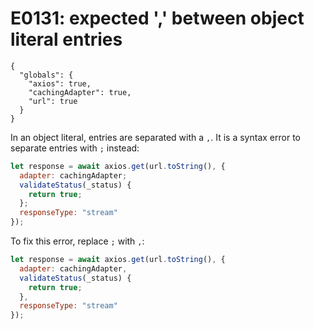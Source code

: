 # E0131: expected ',' between object literal entries

```config-for-examples
{
  "globals": {
    "axios": true,
    "cachingAdapter": true,
    "url": true
  }
}
```

In an object literal, entries are separated with a `,`. It is a syntax error to
separate entries with `;` instead:

```javascript
let response = await axios.get(url.toString(), {
  adapter: cachingAdapter;
  validateStatus(_status) {
    return true;
  };
  responseType: "stream"
});
```

To fix this error, replace `;` with `,`:

```javascript
let response = await axios.get(url.toString(), {
  adapter: cachingAdapter,
  validateStatus(_status) {
    return true;
  },
  responseType: "stream"
});
```
